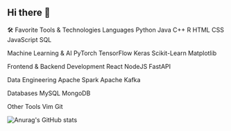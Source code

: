 ## Hi there 👋

<!--
**SonAz/SonAz** is a ✨ _special_ ✨ repository because its `README.md` (this file) appears on your GitHub profile.

Here are some ideas to get you started:

- 🔭 I’m currently working on ...
- 🌱 I’m currently learning ...
- 👯 I’m looking to collaborate on ...
- 🤔 I’m looking for help with ...
- 💬 Ask me about ...
- 📫 How to reach me: ...
- 😄 Pronouns: ...
- ⚡ Fun fact: ...
-->
🛠️ Favorite Tools & Technologies
Languages Python Java C++ R HTML CSS JavaScript SQL

Machine Learning & AI PyTorch TensorFlow Keras Scikit-Learn Matplotlib

Frontend & Backend Development React NodeJS FastAPI

Data Engineering Apache Spark Apache Kafka

Databases MySQL MongoDB

Other Tools Vim Git

![Anurag's GitHub stats](https://github-readme-stats.vercel.app/api?username=anuraghazra&show_icons=true)
